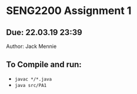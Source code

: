 # SENG2200 Assignment 1
## Due: 22.03.19 23:39

Author: Jack Mennie


## To Compile and run:

- `javac */*.java`
- `java src/PA1`